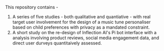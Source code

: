 This repository contains - 

1. A series of five studies - both qualitative and quantiative - with real target user involvement for the design of a music tune personaliser based on child preferences with privacy as a mandated constraint.
2. A short study on the re-design of Inflection AI's Pi bot interface with a analysis involving product reviews, social media engagement data, and direct user durveys quantitaively assessed. 
